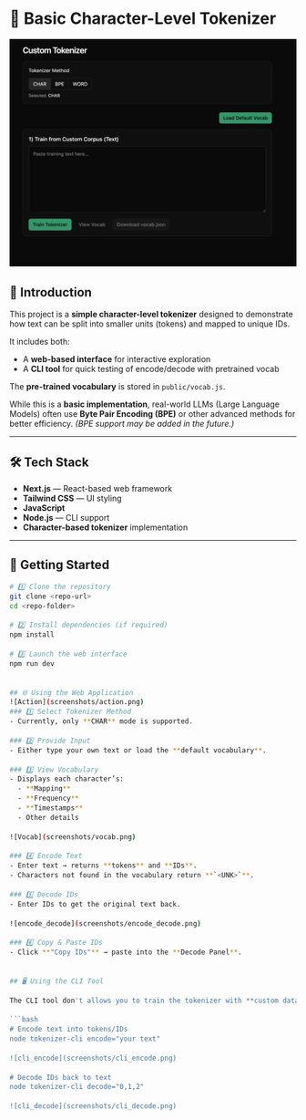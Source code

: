 # 🔡 Basic Character-Level Tokenizer
![Main UI Screenshot](screenshots/main.png)

## 📖 Introduction  
This project is a **simple character-level tokenizer** designed to demonstrate how text can be split into smaller units (tokens) and mapped to unique IDs.  

It includes both:  
- A **web-based interface** for interactive exploration  
- A **CLI tool** for quick testing of encode/decode with pretrained vocab  

The **pre-trained vocabulary** is stored in `public/vocab.js`.  

While this is a **basic implementation**, real-world LLMs (Large Language Models) often use **Byte Pair Encoding (BPE)** or other advanced methods for better efficiency. *(BPE support may be added in the future.)*

---

## 🛠 Tech Stack  
- **Next.js** — React-based web framework
- **Tailwind CSS** — UI styling
- **JavaScript**
- **Node.js** — CLI support
- **Character-based tokenizer** implementation


---

## 🚀 Getting Started  

```bash
# 1️⃣ Clone the repository
git clone <repo-url>
cd <repo-folder>

# 2️⃣ Install dependencies (if required)
npm install

# 3️⃣ Launch the web interface
npm run dev


## 🌐 Using the Web Application  
![Action](screenshots/action.png)
### 1️⃣ Select Tokenizer Method  
- Currently, only **CHAR** mode is supported.  

### 2️⃣ Provide Input  
- Either type your own text or load the **default vocabulary**.  

### 3️⃣ View Vocabulary  
- Displays each character’s:
  - **Mapping**  
  - **Frequency**  
  - **Timestamps**  
  - Other details  

![Vocab](screenshots/vocab.png)

### 4️⃣ Encode Text  
- Enter text → returns **tokens** and **IDs**.  
- Characters not found in the vocabulary return **`<UNK>`**.  

### 5️⃣ Decode IDs  
- Enter IDs to get the original text back.  

![encode_decode](screenshots/encode_decode.png)

### 6️⃣ Copy & Paste IDs  
- Click **"Copy IDs"** → paste into the **Decode Panel**.  


## 🖥 Using the CLI Tool  

The CLI tool don't allows you to train the tokenizer with **custom data** user web for that, Cli only supports run **encode/decode** operations.  

```bash
# Encode text into tokens/IDs
node tokenizer-cli encode="your text"

![cli_encode](screenshots/cli_encode.png)

# Decode IDs back to text
node tokenizer-cli decode="0,1,2"

![cli_decode](screenshots/cli_decode.png)
